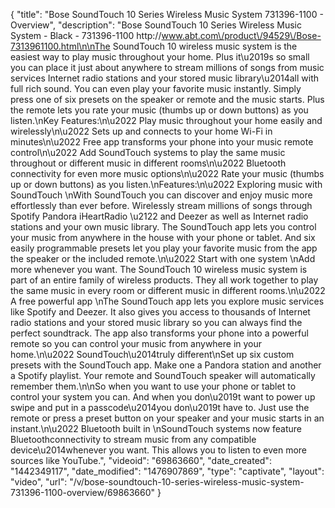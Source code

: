 {
    "title": "Bose SoundTouch 10 Series Wireless Music System 731396-1100 - Overview",
    "description": "Bose SoundTouch 10 Series Wireless Music System - Black - 731396-1100 http:\/\/www.abt.com\/product\/94529\/Bose-7313961100.html\n\nThe SoundTouch 10 wireless music system is the easiest way to play music throughout your home. Plus it\u2019s so small you can place it just about anywhere to stream millions of songs from music services Internet radio stations and your stored music library\u2014all with full rich sound. You can even play your favorite music instantly. Simply press one of six presets on the speaker or remote and the music starts. Plus the remote lets you rate your music (thumbs up or down buttons) as you listen.\nKey Features:\n\u2022 Play music throughout your home easily and wirelessly\n\u2022 Sets up and connects to your home Wi-Fi in minutes\n\u2022 Free app transforms your phone into your music remote control\n\u2022 Add SoundTouch systems to play the same music throughout or different music in different rooms\n\u2022 Bluetooth connectivity for even more music options\n\u2022 Rate your music (thumbs up or down buttons) as you listen.\nFeatures:\n\u2022 Exploring music with SoundTouch \nWith SoundTouch you can discover and enjoy music more effortlessly than ever before. Wirelessly stream millions of songs through Spotify Pandora iHeartRadio \u2122 and Deezer as well as Internet radio stations and your own music library. The SoundTouch app lets you control your music from anywhere in the house with your phone or tablet. And six easily programmable presets let you play your favorite music from the app the speaker or the included remote.\n\u2022 Start with one system \nAdd more whenever you want. The SoundTouch 10 wireless music system is part of an entire family of wireless products. They all work together to play the same music in every room or different music in different rooms.\n\u2022 A free powerful app \nThe SoundTouch app lets you explore music services like Spotify and Deezer. It also gives you access to thousands of Internet radio stations and your stored music library so you can always find the perfect soundtrack. The app also transforms your phone into a powerful remote so you can control your music from anywhere in your home.\n\u2022 SoundTouch\u2014truly different\nSet up six custom presets with the SoundTouch app. Make one a Pandora station and another a Spotify playlist. Your remote and SoundTouch speaker will automatically remember them.\n\nSo when you want to use your phone or tablet to control your system you can. And when you don\u2019t want to power up swipe and put in a passcode\u2014you don\u2019t have to. Just use the remote or press a preset button on your speaker and your music starts in an instant.\n\u2022 Bluetooth built in \nSoundTouch systems now feature Bluetoothconnectivity to stream music from any compatible device\u2014whenever you want. This allows you to listen to even more sources like YouTube.",
    "videoid": "69863660",
    "date_created": "1442349117",
    "date_modified": "1476907869",
    "type": "captivate",
    "layout": "video",
    "url": "\/v\/bose-soundtouch-10-series-wireless-music-system-731396-1100-overview\/69863660"
}